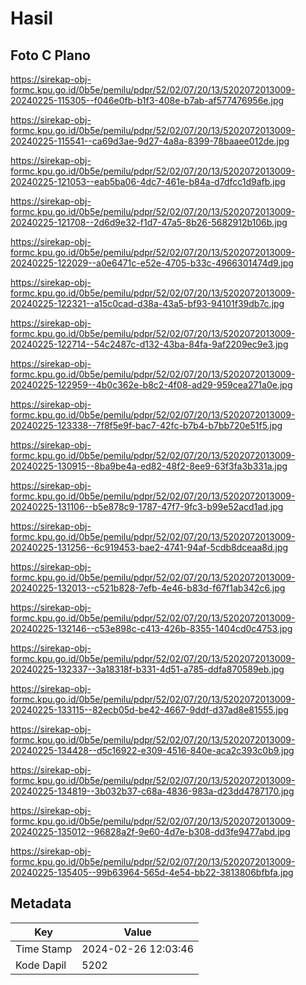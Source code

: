 # Hasil

## Foto C Plano

https://sirekap-obj-formc.kpu.go.id/0b5e/pemilu/pdpr/52/02/07/20/13/5202072013009-20240225-115305--f046e0fb-b1f3-408e-b7ab-af577476956e.jpg

https://sirekap-obj-formc.kpu.go.id/0b5e/pemilu/pdpr/52/02/07/20/13/5202072013009-20240225-115541--ca69d3ae-9d27-4a8a-8399-78baaee012de.jpg

https://sirekap-obj-formc.kpu.go.id/0b5e/pemilu/pdpr/52/02/07/20/13/5202072013009-20240225-121053--eab5ba06-4dc7-461e-b84a-d7dfcc1d9afb.jpg

https://sirekap-obj-formc.kpu.go.id/0b5e/pemilu/pdpr/52/02/07/20/13/5202072013009-20240225-121708--2d6d9e32-f1d7-47a5-8b26-5682912b106b.jpg

https://sirekap-obj-formc.kpu.go.id/0b5e/pemilu/pdpr/52/02/07/20/13/5202072013009-20240225-122029--a0e6471c-e52e-4705-b33c-4966301474d9.jpg

https://sirekap-obj-formc.kpu.go.id/0b5e/pemilu/pdpr/52/02/07/20/13/5202072013009-20240225-122321--a15c0cad-d38a-43a5-bf93-94101f39db7c.jpg

https://sirekap-obj-formc.kpu.go.id/0b5e/pemilu/pdpr/52/02/07/20/13/5202072013009-20240225-122714--54c2487c-d132-43ba-84fa-9af2209ec9e3.jpg

https://sirekap-obj-formc.kpu.go.id/0b5e/pemilu/pdpr/52/02/07/20/13/5202072013009-20240225-122959--4b0c362e-b8c2-4f08-ad29-959cea271a0e.jpg

https://sirekap-obj-formc.kpu.go.id/0b5e/pemilu/pdpr/52/02/07/20/13/5202072013009-20240225-123338--7f8f5e9f-bac7-42fc-b7b4-b7bb720e51f5.jpg

https://sirekap-obj-formc.kpu.go.id/0b5e/pemilu/pdpr/52/02/07/20/13/5202072013009-20240225-130915--8ba9be4a-ed82-48f2-8ee9-63f3fa3b331a.jpg

https://sirekap-obj-formc.kpu.go.id/0b5e/pemilu/pdpr/52/02/07/20/13/5202072013009-20240225-131106--b5e878c9-1787-47f7-9fc3-b99e52acd1ad.jpg

https://sirekap-obj-formc.kpu.go.id/0b5e/pemilu/pdpr/52/02/07/20/13/5202072013009-20240225-131256--6c919453-bae2-4741-94af-5cdb8dceaa8d.jpg

https://sirekap-obj-formc.kpu.go.id/0b5e/pemilu/pdpr/52/02/07/20/13/5202072013009-20240225-132013--c521b828-7efb-4e46-b83d-f67f1ab342c6.jpg

https://sirekap-obj-formc.kpu.go.id/0b5e/pemilu/pdpr/52/02/07/20/13/5202072013009-20240225-132146--c53e898c-c413-426b-8355-1404cd0c4753.jpg

https://sirekap-obj-formc.kpu.go.id/0b5e/pemilu/pdpr/52/02/07/20/13/5202072013009-20240225-132337--3a18318f-b331-4d51-a785-ddfa870589eb.jpg

https://sirekap-obj-formc.kpu.go.id/0b5e/pemilu/pdpr/52/02/07/20/13/5202072013009-20240225-133115--82ecb05d-be42-4667-9ddf-d37ad8e81555.jpg

https://sirekap-obj-formc.kpu.go.id/0b5e/pemilu/pdpr/52/02/07/20/13/5202072013009-20240225-134428--d5c16922-e309-4516-840e-aca2c393c0b9.jpg

https://sirekap-obj-formc.kpu.go.id/0b5e/pemilu/pdpr/52/02/07/20/13/5202072013009-20240225-134819--3b032b37-c68a-4836-983a-d23dd4787170.jpg

https://sirekap-obj-formc.kpu.go.id/0b5e/pemilu/pdpr/52/02/07/20/13/5202072013009-20240225-135012--96828a2f-9e60-4d7e-b308-dd3fe9477abd.jpg

https://sirekap-obj-formc.kpu.go.id/0b5e/pemilu/pdpr/52/02/07/20/13/5202072013009-20240225-135405--99b63964-565d-4e54-bb22-3813806bfbfa.jpg


## Metadata

| Key        | Value               |
| ---------- | ------------------- |
| Time Stamp | 2024-02-26 12:03:46 |
| Kode Dapil | 5202                |



